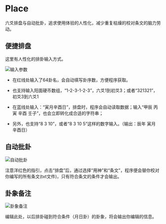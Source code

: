 # Place
六爻排盘与自动批卦，追求使用体验的人性化，减少重复枯燥的校对条文的脑力劳动。



## 便捷排盘

这里有人性化的排卦输入方式。

![输入参数](https://thumbnail0.baidupcs.com/thumbnail/88ea13826ge6f502b8d1dd188ce06133?fid=677921360-250528-454443785913650&time=1708970400&rt=sh&sign=FDTAER-DCb740ccc5511e5e8fedcff06b081203-btaTH2VFw5QlfL5k%2FGbdFApvCw4%3D&expires=8h&chkv=0&chkbd=0&chkpc=&dp-logid=171173313576822668&dp-callid=0&file_type=0&size=c710_u400&quality=100&vuk=-&ft=video)

- 在红线处输入了64卦名，会自动填写卦序数，方便程序获取。
- 也支持输入阳面硬币数组，“1-2-3-1-2-3”，六爻1到初爻3；或者“321321”，初爻3到六爻1

- 在蓝线处输入：“寅月辛酉日”，排盘时，程序会自动读取数据；输入“甲辰 丙寅 辛酉 壬子”，也会立即转化成合适的字符串；
- 另外，也支持“8 3 10”，或者“8 3 10 5”这样的数字输入。（输出：辰年 寅月 辛酉日）

## 自动批卦

![自动批卦](https://thumbnail0.baidupcs.com/thumbnail/6a1575dfdtf4da9e285f2908a354d687?fid=677921360-250528-1115973718549186&time=1708970400&rt=sh&sign=FDTAER-DCb740ccc5511e5e8fedcff06b081203-1lNQkURRH1CYb%2FQdDBp%2Bh%2BSWSkM%3D&expires=8h&chkv=0&chkbd=0&chkpc=&dp-logid=171297550149249972&dp-callid=0&file_type=0&size=c710_u400&quality=100&vuk=-&ft=video)

注意洋红色的指引，点击“排盘”后，通过选择“用神”和“条文”，程序便会替你校对你编写的所有条文(txt文件)，只有符合条文的条件才会输出。

## 卦象备注 

![卦象备注](https://thumbnail0.baidupcs.com/thumbnail/8141dedb6i97eb0492d38e09196c4d0a?fid=677921360-250528-986551015070869&time=1708970400&rt=sh&sign=FDTAER-DCb740ccc5511e5e8fedcff06b081203-LPe2ZxUHdmVxV13Os21R5U72E4I%3D&expires=8h&chkv=0&chkbd=0&chkpc=&dp-logid=171325236976343902&dp-callid=0&file_type=0&size=c710_u400&quality=100&vuk=-&ft=video)

编辑此处，以后排卦碰到符合条件（月日卦）的卦象，将会输出你编辑的信息。
